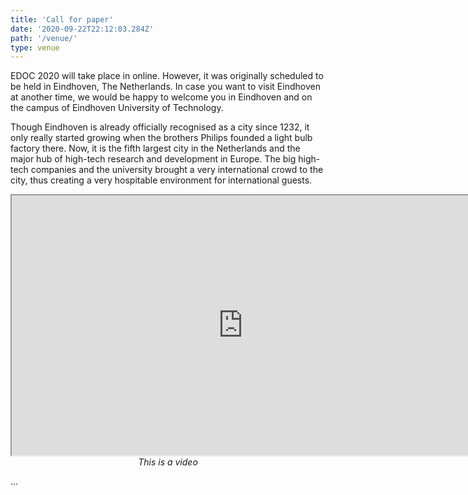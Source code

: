 ```yaml
---
title: 'Call for paper'
date: '2020-09-22T22:12:03.284Z'
path: '/venue/'
type: venue
---
```


EDOC 2020 will take place in online. However, it was originally scheduled to be held in Eindhoven, The Netherlands. In case you want to visit Eindhoven at another time, we would be happy to welcome you in Eindhoven and on the campus of Eindhoven University of Technology.

Though Eindhoven is already officially recognised as a city since 1232, it only really started growing when the brothers Philips founded a light bulb factory there. Now, it is the fifth largest city in the Netherlands and the major hub of high-tech research and development in Europe. The big high-tech companies and the university brought a very international crowd to the city, thus creating a very hospitable environment for international guests.

<iframe width="740" height="416" src="https://www.youtube.com/embed/rPG3nkJST7M" allowfullscreen="true"> </iframe>

<figcaption style="text-align: center"><i>This is a video</i></figcaption>

...